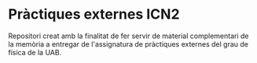 # Pràctiques externes ICN2
Repositori creat amb la finalitat de fer servir de material complementari de la memòria a entregar de l'assignatura de pràctiques externes del grau de física de la UAB.
